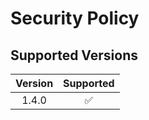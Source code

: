 # Security Policy

## Supported Versions

| Version |     Supported      |
|:-------:|:------------------:|
|  1.4.0  | :white_check_mark: |
